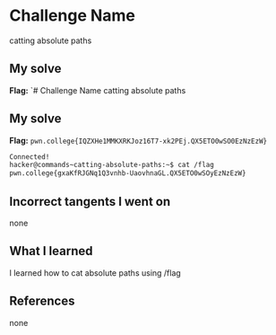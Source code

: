 # Challenge Name
catting absolute paths

## My solve
**Flag:** `# Challenge Name
catting absolute paths

## My solve
**Flag:** `pwn.college{IQZXHe1MMKXRKJoz16T7-xk2PEj.QX5ETO0wSO0EzNzEzW}`

```bash
Connected!
hacker@commands~catting-absolute-paths:~$ cat /flag
pwn.college{gxaKfRJGNq1Q3vnhb-UaovhnaGL.QX5ETO0wSOyEzNzEzW}
```
## Incorrect tangents I went on
none

## What I learned
I learned how to cat absolute paths using /flag

## References 
none



